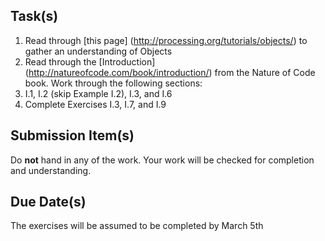Task(s)
-------
1. Read through [this page] (http://processing.org/tutorials/objects/) to gather an understanding of Objects
2. Read through the [Introduction] (http://natureofcode.com/book/introduction/) from the Nature of Code book.  Work through the following sections:
  1. I.1, I.2 (skip Example I.2), I.3, and I.6
  2. Complete Exercises I.3, I.7, and I.9


Submission Item(s)
------------------
Do **not** hand in any of the work.  Your work will be checked for completion and understanding.

Due Date(s)
-----------
The exercises will be assumed to be completed by March 5th